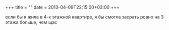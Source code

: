 +++
title = ""
date = 2013-04-09T22:15:00+03:00
+++

если бы я жила в 4-х этажной квартире, я бы смогла засрать ровно на 3 этажа больше, чем щас


